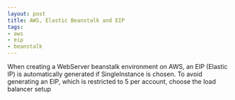 ```yaml
---
layout: post
title: AWS, Elastic Beanstalk and EIP
tags:
- aws
- eip
- beanstalk
---
```

When creating a WebServer beanstalk environment on AWS, an EIP (Elastic IP) is automatically generated if SingleInstance is chosen. To avoid generating an EIP, which is restricted to 5 per account, choose the load balancer setup
